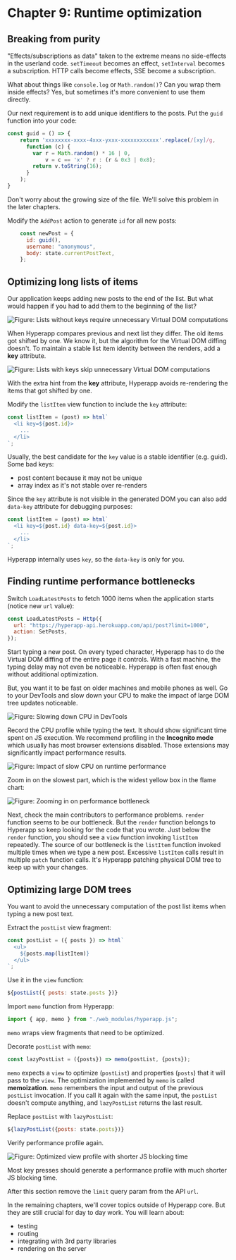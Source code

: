 # Chapter 9: Runtime optimization

## Breaking from purity

"Effects/subscriptions as data" taken to the extreme means no side-effects in the userland code. 
```setTimeout``` becomes an effect, ````setInterval```` becomes a subscription. HTTP calls become effects, SSE become a subscription. 

What about things like `console.log` or `Math.random()`? 
Can you wrap them inside effects? Yes, but sometimes it's more convenient to use them directly. 

Our next requirement is to add unique identifiers to the posts.
Put the `guid` function into your code:
```js
const guid = () => {
    return 'xxxxxxxx-xxxx-4xxx-yxxx-xxxxxxxxxxxx'.replace(/[xy]/g,
      function (c) {
        var r = Math.random() * 16 | 0,
            v = c == 'x' ? r : (r & 0x3 | 0x8);
        return v.toString(16);
      }
    );
}
```
Don't worry about the growing size of the file. We'll solve this problem in the later chapters.

Modify the `AddPost` action to generate `id` for all new posts:
```js
    const newPost = {
      id: guid(),
      username: "anonymous",
      body: state.currentPostText,
    };
```

## Optimizing long lists of items 

Our application keeps adding new posts to the end of the list. But what would happen if you had to add them 
to the beginning of the list?

![Figure: Lists without keys require unnecessary Virtual DOM computations](images/nokeys.png)

When Hyperapp compares previous and next list they differ. 
The old items got shifted by one. We know it, but the algorithm for the Virtual DOM diffing doesn't.
To maintain a stable list item identity between the renders, add a **key** attribute.

![Figure: Lists with keys skip unnecessary Virtual DOM computations](images/keys.png)

With the extra hint from the **key** attribute, Hyperapp avoids re-rendering the items that got shifted by one.

Modify the `listItem` view function to include the `key` attribute:
```js
const listItem = (post) => html`
  <li key=${post.id}>
    ...
  </li>
`;
```
Usually, the best candidate for the `key` value is a stable identifier (e.g. guid).
Some bad keys:
* post content because it may not be unique
* array index as it's not stable over re-renders

Since the `key` attribute is not visible in the generated DOM you can also add `data-key` attribute for debugging purposes:
```js
const listItem = (post) => html`
  <li key=${post.id} data-key=${post.id}>
    ...
  </li>
`;
```
Hyperapp internally uses `key`, so the `data-key` is only for you.

## Finding runtime performance bottlenecks

Switch `LoadLatestPosts` to fetch 1000 items when the application starts (notice new `url` value):
```js
const LoadLatestPosts = Http({
  url: "https://hyperapp-api.herokuapp.com/api/post?limit=1000",
  action: SetPosts,
});
```

Start typing a new post. 
On every typed character, Hyperapp has to do the Virtual DOM diffing of the entire page it controls. 
With a fast machine, the typing delay may not even be noticeable. Hyperapp is often fast enough without additional optimization. 

But, you want it to be fast on older machines and mobile phones as well. Go to your DevTools and slow down your CPU to make the impact of large DOM tree updates noticeable.

![Figure: Slowing down CPU in DevTools](images/slowcpu.png)

Record the CPU profile while typing the text. It should show significant time spent on JS execution.
We recommend profiling in the **Incognito mode** which usually has most browser extensions disabled.
Those extensions may significantly impact performance results. 

![Figure: Impact of slow CPU on runtime performance](images/slow-cpu-impact.png)

Zoom in on the slowest part, which is the widest yellow box in the flame chart:

![Figure: Zooming in on performance bottleneck](images/zoomin.png)

Next, check the main contributors to performance problems. `render` function seems to be our bottleneck. 
But the `render` function belongs to Hyperapp so keep looking for the code that you wrote. 
Just below the `render` function, you should see a `view` function invoking `listItem`  repeatedly. 
The source of our bottleneck is the `listItem` function invoked multiple times when we type a new post.
Excessive `listItem` calls result in multiple `patch` function calls. It's Hyperapp patching physical DOM tree to keep
up with your changes. 

## Optimizing large DOM trees 

You want to avoid the unnecessary computation of the post list items when typing a new post text. 

Extract the `postList` view fragment:
```js
const postList = ({ posts }) => html`
  <ul>
    ${posts.map(listItem)}
  </ul>
`;
```
Use it in the `view` function:
```js
${postList({ posts: state.posts })}
```

Import `memo` function from Hyperapp:
```js
import { app, memo } from "./web_modules/hyperapp.js";
```
`memo` wraps view fragments that need to be optimized.

Decorate `postList` with `memo`:
```js
const lazyPostList = ({posts}) => memo(postList, {posts});
```
`memo` expects a `view` to optimize (`postList`) and properties (`posts`) that it will pass to the `view`.
The optimization implemented by `memo` is called **memoization**. 
`memo` remembers the input and output of the previous `postList` invocation. 
If you call it again with the same input, the `postList` doesn't compute anything, and `lazyPostList` returns the last result.

Replace `postList` with `lazyPostList`:
```js
${lazyPostList({posts: state.posts})}
```

Verify performance profile again.

![Figure: Optimized view profile with shorter JS blocking time](images/optimized.png)

Most key presses should generate a performance profile with much shorter JS blocking time.

After this section remove the `limit` query param from the API `url`.

In the remaining chapters, we'll cover topics outside of Hyperapp core. But they are still crucial for day to day work.
You will learn about:
* testing
* routing
* integrating with 3rd party libraries
* rendering on the server
